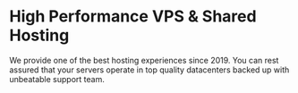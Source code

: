 # High Performance VPS & Shared Hosting

We provide one of the best hosting experiences since 2019. You can rest assured that your servers operate in top quality datacenters backed up with unbeatable support team. 
